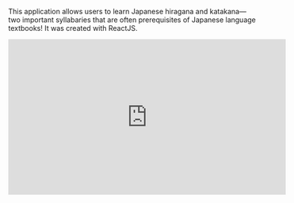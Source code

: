 This application allows users to learn Japanese hiragana and katakana—two important syllabaries that are often prerequisites of Japanese language textbooks! It was created with ReactJS. 

<iframe width="560" height="315"
src="https://www.youtube.com/embed/MUQfKFzIOeU" 
frameborder="0" 
allow="accelerometer; autoplay; encrypted-media; gyroscope; picture-in-picture" 
allowfullscreen></iframe>
